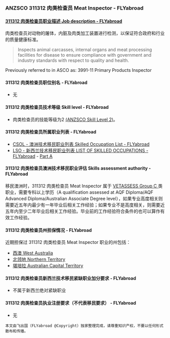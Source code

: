 ### ANZSCO 311312 肉类检查员 Meat Inspector - FLYabroad ###

#### [311312 肉类检查员职业描述 Job description - FLYabroad](http://www.flyabroadvisa.com/anzsco/3113.html#311312)

肉类检查员对动物的屠体，内脏及肉类加工装置进行检测，以保证符合政府和行业的质量健康标准。

> Inspects animal carcasses, internal organs and meat processing facilities for disease to ensure compliance with government and industry standards with respect to quality and health.

Previously referred to in ASCO as:
3991-11 Primary Products Inspector

#### 311312 肉类检查员职位别名 - FLYabroad
 
- 无

#### 311312 肉类检查员技术等级 Skill level - FLYabroad

- 肉类检查员的技能等级为2 [(ANZSCO Skill Level 2)](http://www.flyabroadvisa.com/anzsco/)。

#### 311312 肉类检查员所属职业列表 - FLYabroad

- [CSOL - 澳洲技术移民职业列表 Skilled Occupation List - FLYabroad](http://www.flyabroadvisa.com/sol/)
- [LSO - 新西兰技术移民职业列表 LIST OF SKILLED OCCUPATIONS - FLYabroad](http://nz.flyabroadvisa.com/lso/) - [Part A](parta)

#### 311312 肉类检查员澳洲技术移民职业评估 Skills assessment authority - FLYabroad

移民澳洲时，311312 肉类检查员 Meat Inspector 属于 [VETASSESS Group C ](http://www.flyabroadvisa.com/ass/vetassess.html)类职业，需要专科以上学历（A qualification assessed at AQF Diploma/AQF Advanced Diploma/Australian Associate Degree level），如果专业高度相关则需要近五年内最少有一年毕业后相关工作经验；如果专业不是高度相关，则需要近五年内至少二年毕业后相关工作经验。毕业前的工作经验符合条件的也可以算作有效工作经验。

#### 311312 肉类检查员州担保情况 - FLYabroad

近期担保过 311312 肉类检查员 Meat Inspector 职业的州包括：

- [西澳 West Australia](http://www.flyabroadvisa.com/zdb/wa.html)
- [北领地 Northern Territory](http://www.flyabroadvisa.com/zdb/nt.html)
- [堪培拉 Australian Capital Territory](http://www.flyabroadvisa.com/zdb/act.html)

#### 311312 肉类检查员新西兰技术移民紧缺职业加分要求 - FLYabroad

- 不属于新西兰绝对紧缺职业

#### 311312 肉类检查员执业注册要求（不代表移民要求） - FLYabroad

- 无

`本文由飞出国（FLYabroad @Copyright）独家整理完成，请尊重知识产权，不要以任何形式散布和传播。`